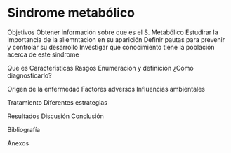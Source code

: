 # Sindrome metabólico

Objetivos
  Obtener información sobre que es el S. Metabólico
  Estudirar la importancia de la aliemntacion en su aparición
  Definir pautas para prevenir y controlar su desarrollo
  Investigar que conocimiento tiene la población acerca de este sindrome



Que es
  Características
    Rasgos
      Enumeración y definición
  ¿Cómo diagnosticarlo?

Origen de la enfermedad
  Factores adversos
  Influencias ambientales

Tratamiento
  Diferentes estrategias
  


Resultados
Discusión
Conclusión


Bibliografía

Anexos